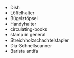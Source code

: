 * Dish
* Löffelhalter
* Bügelstöpsel
* Handyhalter
* circulating-books
* stamp in general
* Streichholzschachtelstapler
* Dia-Schnellscanner
* Barista antifa
